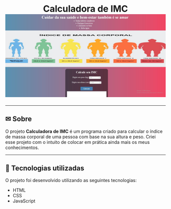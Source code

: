 <h1 align="center">
    Calculadora de IMC
    <img src ="fotoreadme/fotoprojeto.jpg">
</h1>

---

## ✉ Sobre
O projeto **Calculadora de IMC** é um programa criado para calcular o índice de massa corporal de uma 
pessoa com base na sua altura e peso. Criei esse projeto com o intuito de colocar em prática
ainda mais os meus conhecimentos. 

---

## 🚀 Tecnologias utilizadas

O projeto foi desenvolvido utilizando as seguintes tecnologias:

- HTML
- CSS
- JavaScript